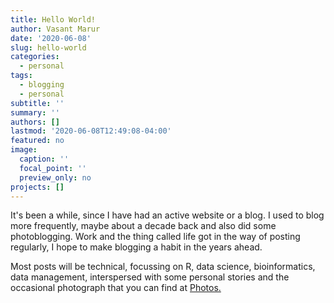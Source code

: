 ```yaml
---
title: Hello World!
author: Vasant Marur
date: '2020-06-08'
slug: hello-world
categories:
  - personal
tags:
  - blogging
  - personal
subtitle: ''
summary: ''
authors: []
lastmod: '2020-06-08T12:49:08-04:00'
featured: no
image:
  caption: ''
  focal_point: ''
  preview_only: no
projects: []
---
```


It's been a while, since I have had an active website or a blog. I used to blog more frequently, maybe about a decade back and also did some photoblogging. Work and the thing called life got in the way of posting regularly, I hope to make blogging a habit in the years ahead.

Most posts will be technical, focussing on R, data science, bioinformatics, data management, interspersed with some personal stories and the occasional photograph that you can find at [Photos.](/photos/index.html)

